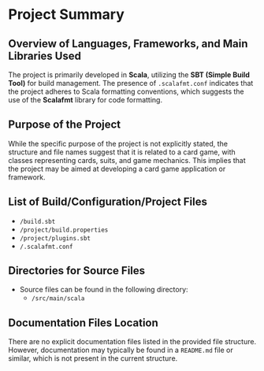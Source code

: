 # Project Summary

## Overview of Languages, Frameworks, and Main Libraries Used
The project is primarily developed in **Scala**, utilizing the **SBT (Simple Build Tool)** for build management. The presence of `.scalafmt.conf` indicates that the project adheres to Scala formatting conventions, which suggests the use of the **Scalafmt** library for code formatting.

## Purpose of the Project
While the specific purpose of the project is not explicitly stated, the structure and file names suggest that it is related to a card game, with classes representing cards, suits, and game mechanics. This implies that the project may be aimed at developing a card game application or framework.

## List of Build/Configuration/Project Files
- `/build.sbt`
- `/project/build.properties`
- `/project/plugins.sbt`
- `/.scalafmt.conf`

## Directories for Source Files
- Source files can be found in the following directory:
  - `/src/main/scala`

## Documentation Files Location
There are no explicit documentation files listed in the provided file structure. However, documentation may typically be found in a `README.md` file or similar, which is not present in the current structure.